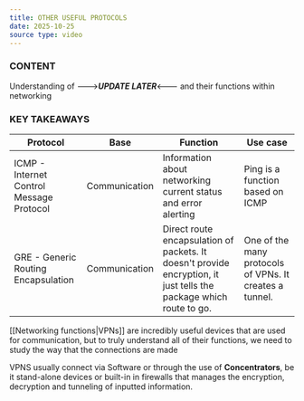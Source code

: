 ```yaml
---
title: OTHER USEFUL PROTOCOLS
date: 2025-10-25
source type: video
---
```

### CONTENT
Understanding of --->***UPDATE LATER***<---  and their functions within networking

### KEY TAKEAWAYS
| Protocol                                 | Base          | Function                                                                                                           | Use case                                                |
| ---------------------------------------- | ------------- | ------------------------------------------------------------------------------------------------------------------ | ------------------------------------------------------- |
| ICMP - Internet Control Message Protocol | Communication | Information about networking current status and error alerting                                                     | Ping is a function based on ICMP                        |
| GRE - Generic Routing Encapsulation      | Communication | Direct route encapsulation of packets. It doesn't provide encryption, it just tells the package which route to go. | One of the many protocols of VPNs. It creates a tunnel. |

[[Networking functions|VPNs]] are incredibly useful devices that are used for communication, but to truly understand all of their functions, we need to study the way that the connections are made

VPNS usually connect via Software or through the use of **Concentrators**, be it stand-alone devices or built-in in firewalls that manages the encryption, decryption and tunneling of inputted information.